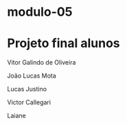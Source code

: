 # modulo-05
# Projeto final alunos

<p>Vitor Galindo de Oliveira</p>
<p>João Lucas Mota</p>
<p>Lucas Justino</p>
<p>Victor Callegari</p>
<p>Laiane</p>
